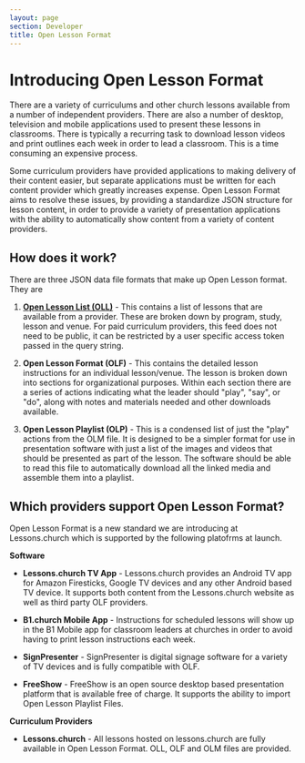 ```yaml
---
layout: page
section: Developer
title: Open Lesson Format
---
```


# Introducing Open Lesson Format

There are a variety of curriculums and other church lessons available from a number of independent providers. There are also a number of desktop, television and mobile applications used to present these lessons in classrooms. There is typically a recurring task to download lesson videos and print outlines each week in order to lead a classroom. This is a time consuming an expensive process.

Some curriculum providers have provided applications to making delivery of their content easier, but separate applications must be written for each content provider which greatly increases expense. Open Lesson Format aims to resolve these issues, by providing a standardize JSON structure for lesson content, in order to provide a variety of presentation applications with the ability to automatically show content from a variety of content providers.

## How does it work?

There are three JSON data file formats that make up Open Lesson format. They are

1. [**Open Lesson List (OLL)**](oll.md) - This contains a list of lessons that are available from a provider. These are broken down by program, study, lesson and venue. For paid curriculum providers, this feed does not need to be public, it can be restricted by a user specific access token passed in the query string.

2. **Open Lesson Format (OLF)** - This contains the detailed lesson instructions for an individual lesson/venue. The lesson is broken down into sections for organizational purposes. Within each section there are a series of actions indicating what the leader should "play", "say", or "do", along with notes and materials needed and other downloads available.

3. **Open Lesson Playlist (OLP)** - This is a condensed list of just the "play" actions from the OLM file. It is designed to be a simpler format for use in presentation software with just a list of the images and videos that should be presented as part of the lesson. The software should be able to read this file to automatically download all the linked media and assemble them into a playlist.

## Which providers support Open Lesson Format?

Open Lesson Format is a new standard we are introducing at Lessons.church which is supported by the following platofrms at launch.

**Software**

- **Lessons.church TV App** - Lessons.church provides an Android TV app for Amazon Firesticks, Google TV devices and any other Android based TV device. It supports both content from the Lessons.church website as well as third party OLF providers.

- **B1.church Mobile App** - Instructions for scheduled lessons will show up in the B1 Mobile app for classroom leaders at churches in order to avoid having to print lesson instructions each week.

- **SignPresenter** - SignPresenter is digital signage software for a variety of TV devices and is fully compatible with OLF.

- **FreeShow** - FreeShow is an open source desktop based presentation platform that is available free of charge. It supports the ability to import Open Lesson Playlist Files.

**Curriculum Providers**

- **Lessons.church** - All lessons hosted on lessons.church are fully available in Open Lesson Format. OLL, OLF and OLM files are provided.
